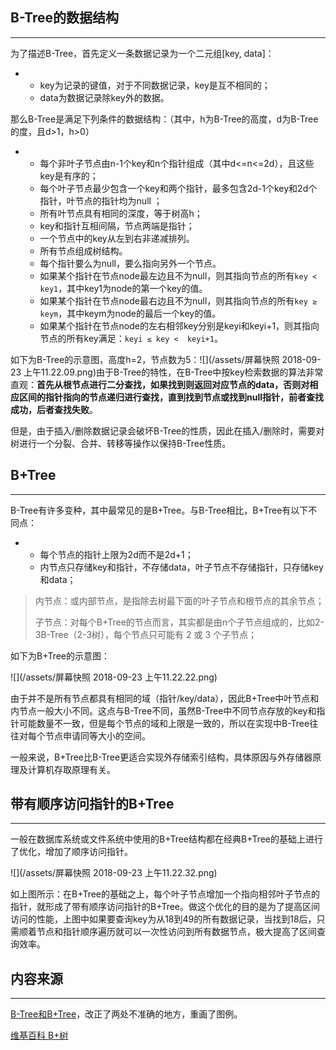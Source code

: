 ## B-Tree的数据结构

---

为了描述B-Tree，首先定义一条数据记录为一个二元组\[key, data\]：

* * key为记录的键值，对于不同数据记录，key是互不相同的；
  * data为数据记录除key外的数据。

那么B-Tree是满足下列条件的数据结构：（其中，h为B-Tree的高度，d为B-Tree的度，且d&gt;1，h&gt;0）

* * 每个非叶子节点由n-1个key和n个指针组成（其中d&lt;=n&lt;=2d），且这些key是有序的；
  * 每个叶子节点最少包含一个key和两个指针，最多包含2d-1个key和2d个指针，叶节点的指针均为null ；
  * 所有叶节点具有相同的深度，等于树高h；
  * key和指针互相间隔，节点两端是指针；
  * 一个节点中的key从左到右非递减排列。
  * 所有节点组成树结构。
  * 每个指针要么为null，要么指向另外一个节点。
  * 如果某个指针在节点node最左边且不为null，则其指向节点的所有`key < key1`，其中key1为node的第一个key的值。
  * 如果某个指针在节点node最右边且不为null，则其指向节点的所有`key ≥ keym`，其中keym为node的最后一个key的值。
  * 如果某个指针在节点node的左右相邻key分别是keyi和keyi+1，则其指向节点的所有key满足：`keyi ≤ key <  keyi+1`。

如下为B-Tree的示意图，高度h=2，节点数为5：![](/assets/屏幕快照 2018-09-23 上午11.22.09.png)由于B-Tree的特性，在B-Tree中按key检索数据的算法非常直观：**首先从根节点进行二分查找，如果找到则返回对应节点的data，否则对相应区间的指针指向的节点递归进行查找，直到找到节点或找到null指针，前者查找成功，后者查找失败**。

但是，由于插入/删除数据记录会破坏B-Tree的性质，因此在插入/删除时，需要对树进行一个分裂、合并、转移等操作以保持B-Tree性质。

## B+Tree

---

B-Tree有许多变种，其中最常见的是B+Tree。与B-Tree相比，B+Tree有以下不同点：

* * 每个节点的指针上限为2d而不是2d+1；
  * 内节点只存储key和指针，不存储data，叶子节点不存储指针，只存储key和data；

> 内节点：或内部节点，是指除去树最下面的叶子节点和根节点的其余节点；
>
> 子节点：对每个B+Tree的节点而言，其实都是由n个子节点组成的，比如2-3B-Tree（2-3树），每个节点只可能有 2 或 3 个子节点；

如下为B+Tree的示意图：

![](/assets/屏幕快照 2018-09-23 上午11.22.22.png)

由于并不是所有节点都具有相同的域（指针/key/data），因此B+Tree中叶节点和内节点一般大小不同。这点与B-Tree不同，虽然B-Tree中不同节点存放的key和指针可能数量不一致，但是每个节点的域和上限是一致的，所以在实现中B-Tree往往对每个节点申请同等大小的空间。

一般来说，B+Tree比B-Tree更适合实现外存储索引结构，具体原因与外存储器原理及计算机存取原理有关。

## 带有顺序访问指针的B+Tree

---

一般在数据库系统或文件系统中使用的B+Tree结构都在经典B+Tree的基础上进行了优化，增加了顺序访问指针。

![](/assets/屏幕快照 2018-09-23 上午11.22.32.png)

如上图所示：在B+Tree的基础之上，每个叶子节点增加一个指向相邻叶子节点的指针，就形成了带有顺序访问指针的B+Tree。做这个优化的目的是为了提高区间访问的性能，上图中如果要查询key为从18到49的所有数据记录，当找到18后，只需顺着节点和指针顺序遍历就可以一次性访问到所有数据节点，极大提高了区间查询效率。

## 内容来源

---

[B-Tree和B+Tree](https://www.kancloud.cn/kancloud/theory-of-mysql-index/41844)，改正了两处不准确的地方，重画了图例。

[维基百科 B+树](https://zh.wikipedia.org/wiki/B%2B%E6%A0%91)



